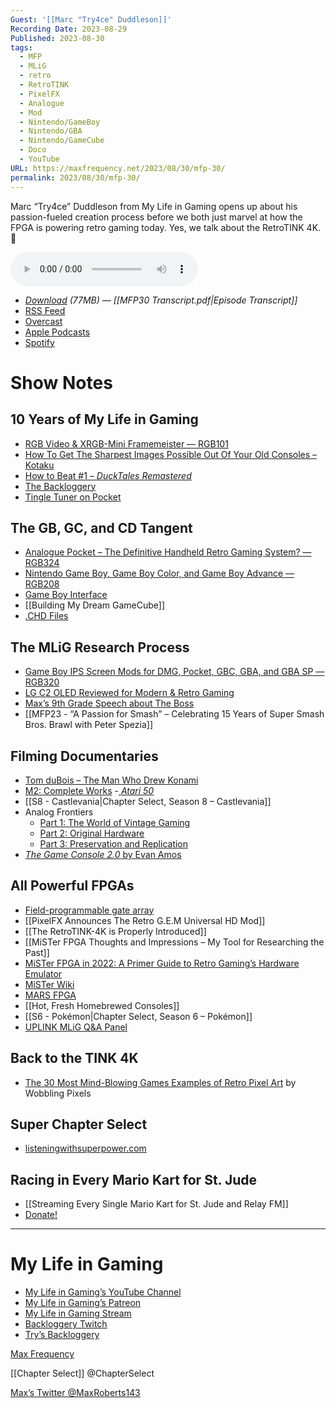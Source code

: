 ```yaml
---
Guest: '[[Marc "Try4ce" Duddleson]]'
Recording Date: 2023-08-29
Published: 2023-08-30
tags:
  - MFP
  - MLiG
  - retro
  - RetroTINK
  - PixelFX
  - Analogue
  - Mod
  - Nintendo/GameBoy
  - Nintendo/GBA
  - Nintendo/GameCube
  - Doco
  - YouTube
URL: https://maxfrequency.net/2023/08/30/mfp-30/
permalink: 2023/08/30/mfp-30/
---
```

Marc “Try4ce” Duddleson from My Life in Gaming opens up about his passion-fueled creation process before we both just marvel at how the FPGA is powering retro gaming today. Yes, we talk about the RetroTINK 4K. 🤡

<audio controls>
  <source src="https://traffic.libsyn.com/maxfrequency/MFP30_Final.mp3">
</audio>

- *[Download](https://traffic.libsyn.com/maxfrequency/MFP30_Final.mp3) (77MB)  — [[MFP30 Transcript.pdf|Episode Transcript]]*
- [RSS Feed](https://maxfrequency.libsyn.com/rss)
- [Overcast](https://overcast.fm/itunes1557043396)
- [Apple Podcasts](https://podcasts.apple.com/us/podcast/the-max-frequency-podcast/id1557043396)
- [Spotify](https://open.spotify.com/show/3W1LwBNmhZ6s5QmQViWXKn)

# Show Notes
## 10 Years of My Life in Gaming

- [RGB Video & XRGB-Mini Framemeister — RGB101](https://youtube.com/watch?v=43dzrCAfU3A)
- [How To Get The Sharpest Images Possible Out Of Your Old Consoles – Kotaku](https://kotaku.com/how-to-get-the-sharpest-images-possible-out-of-your-old-1627089358)
- [How to Beat #1 – *DuckTales Remastered*](https://youtube.com/watch?v=tq9iddlSEt8)
- [The Backloggery](https://backloggery.com/)
- [Tingle Tuner on Pocket](https://twitter.com/MaxRoberts143/status/1472233626884612101)
## The GB, GC, and CD Tangent

- [Analogue Pocket – The Definitive Handheld Retro Gaming System? — RGB324](https://youtube.com/watch?v=Ro9QQrTOnT0)
- [Nintendo Game Boy, Game Boy Color, and Game Boy Advance — RGB208](https://youtube.com/watch?v=BjtD1mOZlPc)
- [Game Boy Interface](https://www.gc-forever.com/wiki/index.php?title=Game_Boy_Interface)
- [[Building My Dream GameCube]]
- [.CHD Files](https://retropie.org.uk/docs/CHD-files/)
## The MLiG Research Process

- [Game Boy IPS Screen Mods for DMG, Pocket, GBC, GBA, and GBA SP — RGB320](https://youtube.com/watch?v=M90C3BdTjIc)
- [LG C2 OLED Reviewed for Modern & Retro Gaming](https://youtube.com/watch?v=7K2tSrnxqVk)
- [Max’s 9th Grade Speech about The Boss](https://drive.google.com/file/d/1YLaMBuFfL2__cRRlOx2n7HIIYymuv2di/view?usp=sharing)
- [[MFP23 - “A Passion for Smash” – Celebrating 15 Years of Super Smash Bros. Brawl with Peter Spezia]]
## Filming Documentaries

- [Tom duBois – The Man Who Drew Konami](https://youtube.com/watch?v=dw-SPY4n0s8)
- [M2: Complete Works](https://youtube.com/watch?v=jc5DlOkOcU4)
-[ *Atari 50*](https://atari.com/products/atari-50th-the-anniversary-celebration)
- [[S8 - Castlevania|Chapter Select, Season 8 – Castlevania]]
- Analog Frontiers
	- [Part 1: The World of Vintage Gaming](https://youtube.com/watch?v=f0AOzKwStM0)
	- [Part 2: Original Hardware](https://youtube.com/watch?v=X04_D1k9Ybs)
	- [Part 3: Preservation and Replication](https://youtube.com/watch?v=Nt3WyfMffX0)
- [*The Game Console 2.0* by Evan Amos](https://nostarch.com/game-console-20)
## All Powerful FPGAs

- [Field-programmable gate array](https://en.wikipedia.org/wiki/Field-programmable_gate_array)
- [[PixelFX Announces The Retro G.E.M Universal HD Mod]]
- [[The RetroTINK-4K is Properly Introduced]]
- [[MiSTer FPGA Thoughts and Impressions – My Tool for Researching the Past]]
- [MiSTer FPGA in 2022: A Primer Guide to Retro Gaming’s Hardware Emulator](https://youtube.com/watch?v=rhT6YYRH1EI)
- [MiSTer Wiki](https://github.com/MiSTer-devel/Wiki_MiSTer/wiki)
- [MARS FPGA](https://twitter.com/MARSFPGA)
- [[Hot, Fresh Homebrewed Consoles]]
- [[S6 - Pokémon|Chapter Select, Season 6 – Pokémon]]
- [UPLINK MLiG Q&A Panel](https://youtu.be/GeRAx-0EaOU)
## Back to the TINK 4K

- [The 30 Most Mind-Blowing Games Examples of Retro Pixel Art](https://youtube.com/watch?v=nw2QfPREu-Q&t=380) by Wobbling Pixels
## Super Chapter Select

- [listeningwithsuperpower.com](http://www.listeningwithsuperpower.com/)
## Racing in Every Mario Kart for St. Jude

- [[Streaming Every Single Mario Kart for St. Jude and Relay FM]]
- [Donate!](https://tiltify.com/@maxfrequency/mario-kart-st-jude)

---
# My Life in Gaming

- [My Life in Gaming’s YouTube Channel](https://www.youtube.com/@mylifeingaming)
- [My Life in Gaming’s Patreon](https://www.patreon.com/mylifeingaming)
- [My Life in Gaming Stream](https://www.youtube.com/@mylifeingaming/live)
- [Backloggery Twitch](https://www.twitch.tv/backloggery)
- [Try’s Backloggery](https://backloggery.com/Try4ce)

[Max Frequency](https://www.maxfrequency.net/)

[[Chapter Select]] @ChapterSelect

[Max’s Twitter @MaxRoberts143](https://www.twitter.com/MaxRoberts143)